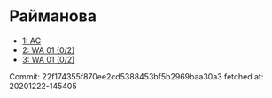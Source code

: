 # Райманова
- [1: AC](1.md)
- [2: WA 01 (0/2)](2.md)
- [3: WA 01 (0/2)](3.md)

Commit: 22f174355f870ee2cd5388453bf5b2969baa30a3
 fetched at: 20201222-145405
